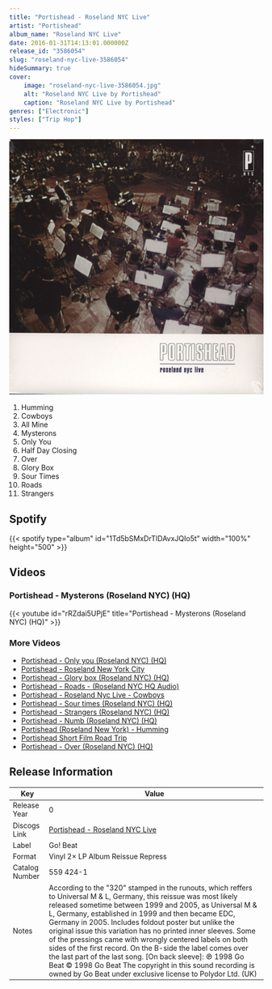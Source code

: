 ```yaml
---
title: "Portishead - Roseland NYC Live"
artist: "Portishead"
album_name: "Roseland NYC Live"
date: 2016-01-31T14:13:01.000000Z
release_id: "3586054"
slug: "roseland-nyc-live-3586054"
hideSummary: true
cover:
    image: "roseland-nyc-live-3586054.jpg"
    alt: "Roseland NYC Live by Portishead"
    caption: "Roseland NYC Live by Portishead"
genres: ["Electronic"]
styles: ["Trip Hop"]
---
```


![Roseland NYC Live by Portishead](roseland-nyc-live-3586054.jpg)

<!-- section break -->

1. Humming
2. Cowboys
3. All Mine
4. Mysterons
5. Only You
6. Half Day Closing
7. Over
8. Glory Box
9. Sour Times
10. Roads
11. Strangers

<!-- section break -->


## Spotify
{{< spotify type="album" id="1Td5bSMxDrTIDAvxJQIo5t" width="100%" height="500" >}}



## Videos
### Portishead - Mysterons (Roseland NYC) (HQ)
{{< youtube id="rRZdai5UPjE" title="Portishead - Mysterons (Roseland NYC) (HQ)" >}}<br>

### More Videos

- [Portishead - Only you (Roseland NYC) (HQ)](https://www.youtube.com/watch?v=4cIiyfSZfzs)
- [Portishead - Roseland New York City](https://www.youtube.com/watch?v=ZFwnlCudeC0)
- [Portishead - Glory box (Roseland NYC) (HQ)](https://www.youtube.com/watch?v=SLrkE6T_m5Y)
- [Portishead - Roads - (Roseland NYC HQ Audio)](https://www.youtube.com/watch?v=52bAsZI9xm8)
- [Portishead - Roseland Nyc Live - Cowboys](https://www.youtube.com/watch?v=SL8lY5372Ec)
- [Portishead - Sour times (Roseland NYC) (HQ)](https://www.youtube.com/watch?v=CZ_Z0Zfvsj0)
- [Portishead - Strangers (Roseland NYC) (HQ)](https://www.youtube.com/watch?v=HbSu2UM8kcQ)
- [Portishead - Numb (Roseland NYC) (HQ)](https://www.youtube.com/watch?v=r8Zuek09YYA)
- [Portishead (Roseland New York) - Humming](https://www.youtube.com/watch?v=YLeCQQjXV1g)
- [Portishead Short Film Road Trip](https://www.youtube.com/watch?v=kCYaf5ptR0E)
- [Portishead - Over (Roseland NYC) (HQ)](https://www.youtube.com/watch?v=z8vOhl7SEAY)


## Release Information
|  Key           | Value                                                |
| ---------------| ---------------------------------------------------- |
| Release Year   | 0                                   |
| Discogs Link   | [Portishead - Roseland NYC Live](https://www.discogs.com/release/3586054-Portishead-Roseland-NYC-Live) |
| Label          | Go! Beat |
| Format         | Vinyl 2× LP Album Reissue Repress |
| Catalog Number | 559 424-1 |
| Notes | According to the "320" stamped in the runouts, which reffers to Universal M & L, Germany, this reissue was most likely released sometime between 1999 and 2005, as Universal M & L, Germany, established in 1999 and then became EDC, Germany in 2005.  Includes foldout poster but unlike the original issue this variation has no printed inner sleeves.  Some of the pressings came with wrongly centered labels on both sides of the first record.  On the B-side the label comes over the last part of the last song.    [On back sleeve]: ℗ 1998 Go Beat © 1998 Go Beat The copyright in this sound recording is owned by Go Beat under exclusive license to Polydor Ltd. (UK) |
